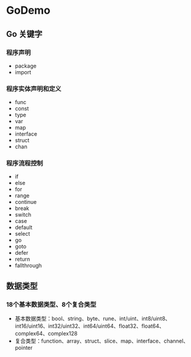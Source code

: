 # GoDemo

## Go 关键字

### 程序声明
- package
- import

### 程序实体声明和定义
- func
- const
- type
- var
- map
- interface
- struct
- chan

### 程序流程控制
- if
- else
- for
- range
- continue
- break
- switch
- case
- default
- select
- go
- goto
- defer
- return
- fallthrough

## 数据类型

### 18个基本数据类型、8个复合类型

- 基本数据类型：bool、string、byte、rune、int/uint、int8/uint8、int16/uint16、int32/uint32、int64/uint64、float32、float64、complex64、complex128
- 复合类型：function、array、struct、slice、map、interface、channel、pointer